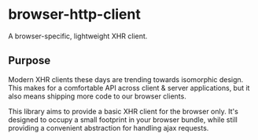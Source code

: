 # browser-http-client

A browser-specific, lightweight XHR client.

## Purpose

Modern XHR clients these days are trending towards isomorphic design. This makes for a comfortable API across client & server applications, but it also means shipping more code to our browser clients.

This library aims to provide a basic XHR client for the browser only. It's designed to occupy a small footprint in your browser bundle, while still providing a convenient abstraction for handling ajax requests.
